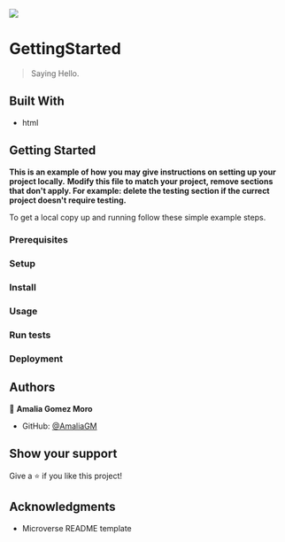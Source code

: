 ![](https://img.shields.io/badge/Microverse-blueviolet)

# GettingStarted

> Saying Hello.


## Built With

- html

## Getting Started

**This is an example of how you may give instructions on setting up your project locally.**
**Modify this file to match your project, remove sections that don't apply. For example: delete the testing section if the currect project doesn't require testing.**


To get a local copy up and running follow these simple example steps.

### Prerequisites

### Setup

### Install

### Usage

### Run tests

### Deployment



## Authors

👤 **Amalia Gomez Moro**

- GitHub: [@AmaliaGM](https://github.com/AmaliaGM)


## Show your support

Give a ⭐️ if you like this project!

## Acknowledgments

- Microverse README template


